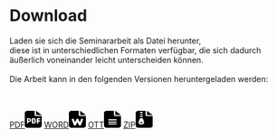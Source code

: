 <h1>Download</h1>

Laden sie sich die Seminararbeit als Datei herunter,  
diese ist in unterschiedlichen Formaten verfügbar, die sich dadurch äußerlich voneinander leicht unterscheiden können.  
<br>
Die Arbeit kann in den folgenden Versionen heruntergeladen werden:
<br>
<br>
<br>
<div id="download-section">
<a href="/assets/download/content.pdf" download="seminararbeit.pdf">PDF<img src="/assets/icons/pdf.svg" width="30" height="30"></a>
<a href="/assets/download/content.docx" download="seminararbeit.docx">WORD<img src="/assets/icons/word.svg" width="30" height="30"></a>
<a href="/assets/download/content.ott" download="seminararbeit.ott">OTT<img src="/assets/icons/ott.svg" width="30" height="30"></a>
<a href="/assets/download/content.zip" download="seminararbeit.zip">ZIP<img src="/assets/icons/zip.svg" width="30" height="30"></a>
</div>
